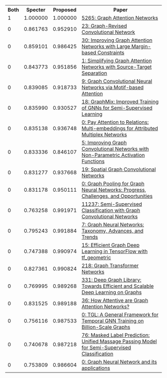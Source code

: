 <html><table><tr>
<th>Both</th>
<th>Specter</th>
<th>Proposed</th>
<th>Paper</th>
</tr>
<tr>
<td>1</td>
<td>1.000000</td>
<td>1.000000</td>
<td><a href="https://www.semanticscholar.org/paper/33998aff64ce51df8dee45989cdca4b6b1329ec4">5265: Graph Attention Networks</a></td>
</tr>
<tr>
<td>0</td>
<td>0.861763</td>
<td>0.952910</td>
<td><a href="https://www.semanticscholar.org/paper/69f9b9a454e02ec91a6a3f6dfbc51120dfd4f8bb">23: Graph-Revised Convolutional Network</a></td>
</tr>
<tr>
<td>0</td>
<td>0.859101</td>
<td>0.986425</td>
<td><a href="https://www.semanticscholar.org/paper/0df63cbd6f8bb0b325d780c9c2fcef8f6670c588">30: Improving Graph Attention Networks with Large Margin-based Constraints</a></td>
</tr>
<tr>
<td>0</td>
<td>0.843773</td>
<td>0.951856</td>
<td><a href="https://www.semanticscholar.org/paper/8c0b809b82153d0d61bf2bb2f2ef8fc819c7e5bb">1: Simplifying Graph Attention Networks with Source-Target Separation</a></td>
</tr>
<tr>
<td>0</td>
<td>0.839085</td>
<td>0.918733</td>
<td><a href="https://www.semanticscholar.org/paper/f504a853a887ce0aac569d6c49c095ca5f551631">9: Graph Convolutional Neural Networks via Motif-based Attention</a></td>
</tr>
<tr>
<td>0</td>
<td>0.835990</td>
<td>0.930527</td>
<td><a href="https://www.semanticscholar.org/paper/21e280d67da995dd682f888aa20be11b96afd2e7">18: GraphMix: Improved Training of GNNs for Semi-Supervised Learning</a></td>
</tr>
<tr>
<td>0</td>
<td>0.835138</td>
<td>0.936748</td>
<td><a href="https://www.semanticscholar.org/paper/28b64e4a86079761ee8935975ea0aa7850460ab5">0: Pay Attention to Relations: Multi-embeddings for Attributed Multiplex Networks</a></td>
</tr>
<tr>
<td>0</td>
<td>0.833336</td>
<td>0.846107</td>
<td><a href="https://www.semanticscholar.org/paper/c74137a88379b94b40ee087e6fdf38a685abd5f4">5: Improving Graph Convolutional Networks with Non-Parametric Activation Functions</a></td>
</tr>
<tr>
<td>0</td>
<td>0.831277</td>
<td>0.937668</td>
<td><a href="https://www.semanticscholar.org/paper/ddc7f452f46e26c9da1e44657f3fc811c420ab42">19: Spatial Graph Convolutional Networks</a></td>
</tr>
<tr>
<td>0</td>
<td>0.831178</td>
<td>0.950111</td>
<td><a href="https://www.semanticscholar.org/paper/9a3e3be0b796fc480d2fe7a6797e605c54011011">0: Graph Pooling for Graph Neural Networks: Progress, Challenges, and Opportunities</a></td>
</tr>
<tr>
<td>0</td>
<td>0.763258</td>
<td>0.991971</td>
<td><a href="https://www.semanticscholar.org/paper/36eff562f65125511b5dfab68ce7f7a943c27478">11237: Semi-Supervised Classification with Graph Convolutional Networks</a></td>
</tr>
<tr>
<td>0</td>
<td>0.795243</td>
<td>0.991884</td>
<td><a href="https://www.semanticscholar.org/paper/43e0f9de531b8202cbe0b1d45d6c9d4b053b185c">7: Graph Neural Networks: Taxonomy, Advances, and Trends</a></td>
</tr>
<tr>
<td>0</td>
<td>0.747388</td>
<td>0.990974</td>
<td><a href="https://www.semanticscholar.org/paper/e2e05dc2ad407eda95f619927acad7c58e32bd7a">15: Efficient Graph Deep Learning in TensorFlow with tf_geometric</a></td>
</tr>
<tr>
<td>0</td>
<td>0.827361</td>
<td>0.990824</td>
<td><a href="https://www.semanticscholar.org/paper/aa63ac11aa9dcaa9edd4c88db18bec87e0834328">218: Graph Transformer Networks</a></td>
</tr>
<tr>
<td>0</td>
<td>0.769995</td>
<td>0.989268</td>
<td><a href="https://www.semanticscholar.org/paper/fd075bcdf2d7e13d23f7c249a8eded343d5bbe3b">331: Deep Graph Library: Towards Efficient and Scalable Deep Learning on Graphs</a></td>
</tr>
<tr>
<td>0</td>
<td>0.831525</td>
<td>0.989188</td>
<td><a href="https://www.semanticscholar.org/paper/ab30672c8c5e4787f6a5985f26a8f281f0db2fb8">36: How Attentive are Graph Attention Networks?</a></td>
</tr>
<tr>
<td>0</td>
<td>0.756116</td>
<td>0.987533</td>
<td><a href="https://www.semanticscholar.org/paper/1474747c3cb97fa696a3e703a491dbdd865b9a01">0: TGL: A General Framework for Temporal GNN Training on Billion-Scale Graphs</a></td>
</tr>
<tr>
<td>0</td>
<td>0.740678</td>
<td>0.987218</td>
<td><a href="https://www.semanticscholar.org/paper/a211bc92374dbf5b8935ac42569bc6b147855cbd">76: Masked Label Prediction: Unified Massage Passing Model for Semi-Supervised Classification</a></td>
</tr>
<tr>
<td>0</td>
<td>0.753809</td>
<td>0.986604</td>
<td><a href="https://www.semanticscholar.org/paper/cb117c6d39443c0ee9b29307e9ba91a712eacaaa">0: Graph Neural Network and its applications</a></td>
</tr>
</table></html>
